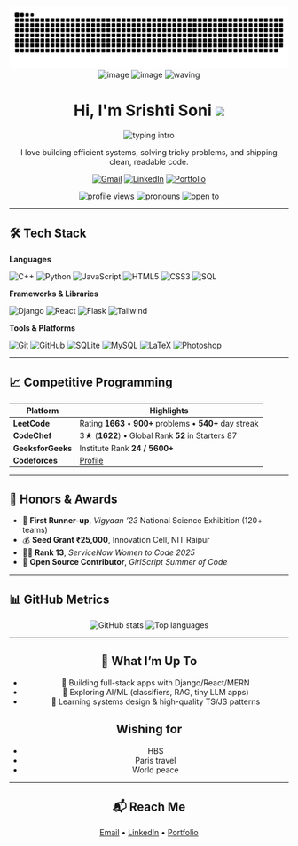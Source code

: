 <!-- Hero -->
<div align="center">
  <!-- Light/Dark banner -->
  <picture>
    <source media="(prefers-color-scheme: dark)" srcset="https://raw.githubusercontent.com/platane/snk/output/github-contribution-grid-snake-dark.svg">
    <source media="(prefers-color-scheme: light)" srcset="https://raw.githubusercontent.com/platane/snk/output/github-contribution-grid-snake.svg">
    <img alt="Srishti's banner" src="https://raw.githubusercontent.com/platane/snk/output/github-contribution-grid-snake.svg" />
  </picture>
      
  
   <img width="150" height="150" alt="image" src="https://github.com/user-attachments/assets/f378b047-551e-45cd-86cf-741a485c8b7a" />
    <img width="150" height="150" alt="image" src="https://github.com/user-attachments/assets/106aff62-dc7e-47b3-9626-1dc310c809fc" />

  <img src="https://media.giphy.com/media/v1.Y2lkPTc5MGI3NjExZ3pnajd3MWcwdG4xdDB2NjRqcXE0MHY2MW83enhsYno2dTh4MmhqNCZlcD12MV9naWZzX3NlYXJjaCZjdD1n/3oKIPnAiaMCws8nOsE/giphy.gif" width="150" alt="waving "/>
   <br/>
  <h1>Hi, I'm <b>Srishti Soni</b> <img src="https://media.giphy.com/media/hvRJCLFzcasrR4ia7z/giphy.gif" width="28"/></h1>

  <img src="https://readme-typing-svg.demolab.com?font=Inter&weight=600&duration=3500&pause=800&center=true&vCenter=true&width=700&lines=CS+graduate+2025, +NIT+Raipur;Aspiring SWE+%7C+AI%2FML+Explorer;900%2B+DSA+problems+%E2%80%A2+LeetCode+1663+%E2%80%A2+540%2B+day+streak;Open+Source+Contributor+%E2%9C%A8" alt="typing intro"/>

  <p>
    I love building efficient systems, solving tricky problems, and shipping clean, readable code.
  </p>

  <!-- Social -->
  <p>
    <a href="mailto:imsrishti1202@gmail.com"><img alt="Gmail" src="https://img.shields.io/badge/Gmail-D14836?style=flat&logo=gmail&logoColor=white"></a>
    <a href="https://www.linkedin.com/in/srishti-soni-72a760245/"><img alt="LinkedIn" src="https://img.shields.io/badge/LinkedIn-0A66C2?style=flat&logo=linkedin&logoColor=white"></a>
    <a href="https://portfolioo-srishti.vercel.app/"><img alt="Portfolio" src="https://img.shields.io/badge/Portfolio-000000?style=flat&logo=vercel&logoColor=white"></a>
  </p>

  <!-- Quick facts -->
  <p>
    <img src="https://komarev.com/ghpvc/?username=shimmer12&style=flat&color=blueviolet" alt="profile views"/>
    <img src="https://img.shields.io/badge/Pronouns-She%2FHer-ff69b4?style=flat" alt="pronouns"/>
    <img src="https://img.shields.io/badge/Open%20to-Internships%20%26%20SDE%20roles-1abc9c?style=flat" alt="open to"/>
  </p>
</div>

---

## 🛠️ Tech Stack

**Languages**
<p>
  <img alt="C++" src="https://img.shields.io/badge/C%2B%2B-00599C?logo=c%2B%2B&logoColor=white&style=for-the-badge"/>
  <img alt="Python" src="https://img.shields.io/badge/Python-3776AB?logo=python&logoColor=white&style=for-the-badge"/>
  <img alt="JavaScript" src="https://img.shields.io/badge/JavaScript-F7DF1E?logo=javascript&logoColor=000&style=for-the-badge"/>
  <img alt="HTML5" src="https://img.shields.io/badge/HTML5-E34F26?logo=html5&logoColor=white&style=for-the-badge"/>
  <img alt="CSS3" src="https://img.shields.io/badge/CSS3-1572B6?logo=css3&logoColor=white&style=for-the-badge"/>
  <img alt="SQL" src="https://img.shields.io/badge/SQL-336791?logo=postgresql&logoColor=white&style=for-the-badge"/>
</p>

**Frameworks & Libraries**
<p>
  <img alt="Django" src="https://img.shields.io/badge/Django-092E20?logo=django&logoColor=white&style=for-the-badge"/>
  <img alt="React" src="https://img.shields.io/badge/React-20232A?logo=react&logoColor=61DAFB&style=for-the-badge"/>
  <img alt="Flask" src="https://img.shields.io/badge/Flask-000?logo=flask&logoColor=white&style=for-the-badge"/>
  <img alt="Tailwind" src="https://img.shields.io/badge/Tailwind-0ea5e9?logo=tailwindcss&logoColor=white&style=for-the-badge"/>
</p>

**Tools & Platforms**
<p>
  <img alt="Git" src="https://img.shields.io/badge/Git-F05032?logo=git&logoColor=white&style=for-the-badge"/>
  <img alt="GitHub" src="https://img.shields.io/badge/GitHub-181717?logo=github&logoColor=white&style=for-the-badge"/>
  <img alt="SQLite" src="https://img.shields.io/badge/SQLite-003B57?logo=sqlite&logoColor=white&style=for-the-badge"/>
  <img alt="MySQL" src="https://img.shields.io/badge/MySQL-4479A1?logo=mysql&logoColor=white&style=for-the-badge"/>
  <img alt="LaTeX" src="https://img.shields.io/badge/LaTeX-008080?logo=latex&logoColor=white&style=for-the-badge"/>
  <img alt="Photoshop" src="https://img.shields.io/badge/Photoshop-31A8FF?logo=adobephotoshop&logoColor=black&style=for-the-badge"/>
</p>

---

## 📈 Competitive Programming

| Platform | Highlights |
|---|---|
| **LeetCode** | Rating **1663** • **900+** problems • **540+** day streak |
| **CodeChef** | 3★ (**1622**) • Global Rank **52** in Starters 87 |
| **GeeksforGeeks** | Institute Rank **24 / 5600+** |
| **Codeforces** | <a href="https://codeforces.com/profile/SHIMMER12">Profile</a> |



---

## 🏅 Honors & Awards

- 🥇 **First Runner-up**, *Vigyaan ’23* National Science Exhibition (120+ teams)  
- 💰 **Seed Grant ₹25,000**, Innovation Cell, NIT Raipur  
- 👩‍💻 **Rank 13**, *ServiceNow Women to Code 2025*  
- 🌟 **Open Source Contributor**, *GirlScript Summer of Code*  

---

## 📊 GitHub Metrics

<div align="center">
  <img src="https://github-readme-stats.vercel.app/api?username=shimmer12&show_icons=true&theme=dracula&rank_icon=github" height="165" alt="GitHub stats"/>
  <img src="https://github-readme-stats.vercel.app/api/top-langs/?username=shimmer12&layout=compact&theme=dracula" height="165" alt="Top languages"/>
  <br/>


---

## 🧩 What I’m Up To

- 🔭 Building full-stack apps with Django/React/MERN  
- 🤖 Exploring AI/ML (classifiers, RAG, tiny LLM apps)  
- 🌱 Learning systems design & high-quality TS/JS patterns

## Wishing for
- HBS
- Paris travel
- World peace
---

## 📬 Reach Me

<a href="mailto:imsrishti1202@gmail.com">Email</a> •
<a href="https://www.linkedin.com/in/srishti-soni-72a760245/">LinkedIn</a> •
<a href="https://portfolioo-srishti.vercel.app/">Portfolio</a>

<!-- Optional: Pin projects (uncomment & replace repo names)
### 🔗 Featured Projects
<a href="https://github.com/shimmer12/spcs">
  <img src="https://github-readme-stats.vercel.app/api/pin/?username=shimmer12&repo=spcs&theme=dracula" />
</a>
<a href="https://github.com/shimmer12/inventory-django">
  <img src="https://github-readme-stats.vercel.app/api/pin/?username=shimmer12&repo=inventory-django&theme=dracula" />
</a>
-->
